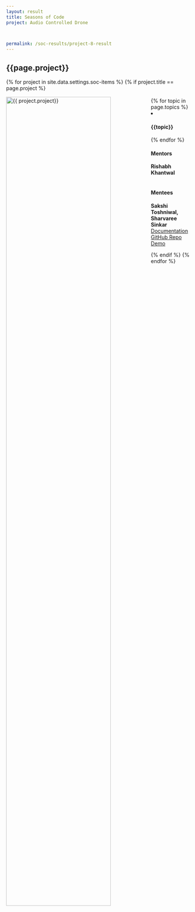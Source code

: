 ```yaml
---
layout: result
title: Seasons of Code
project: Audio Controlled Drone


    
permalink: /soc-results/project-8-result
---
```


<h2 class="display1 m-3 p-3 text-center customcol">{{page.project}}</h2>
{% for project in site.data.settings.soc-items %}
{% if project.title == page.project %}

<div>
    <img src="{{ site.baseurl }}/{{ project.image }}"  width = "75%" height="auto"  alt="{{ project.project}}" class="border rounded" style = "float: left; margin-top: 3%; margin-right: 3%">
</div>


<div class="mentor-mentee-section">
    <br>
        {% for topic in page.topics %}
        <li><h4 class="text-primary text-center">{{topic}}</h4></li>
        {% endfor %}
    <br>
    <h4 class="mentor-title" style="display: block; fontWeight: 800">Mentors</h4>   
    <h4 class="mentors" style="display: inline;">Rishabh Khantwal </h4>    
    <br>  <br>
    <h4 class="mentor-title" style="display: block;">Mentees</h4> 
    <h4 class="mentors" style="display: inline;">Sakshi Toshniwal, Sharvaree Sinkar</h4>
    </div>

<div class = "button-holder">
    <div class="button-res"><a href="https://docs.google.com/document/d/1Vb09Bc3jTzZLu4twsXZF65Q6z0IFIpKt_gYhy9wiWn0/edit?usp=sharing" role="button">Documentation</a></div>
    <div class="button-res"><a href="https://github.com/PX4/PX4-Autopilot" role="button">GitHub Repo</a></div>
    <div class="button-res"><a href="https://drive.google.com/file/d/1J9cDUqvBRO1KOl9IQ2bx-Cp0d2iExjCG/view?usp=sharing" role="button">Demo</a></div>
</div>

{% endif %}
{% endfor %}
